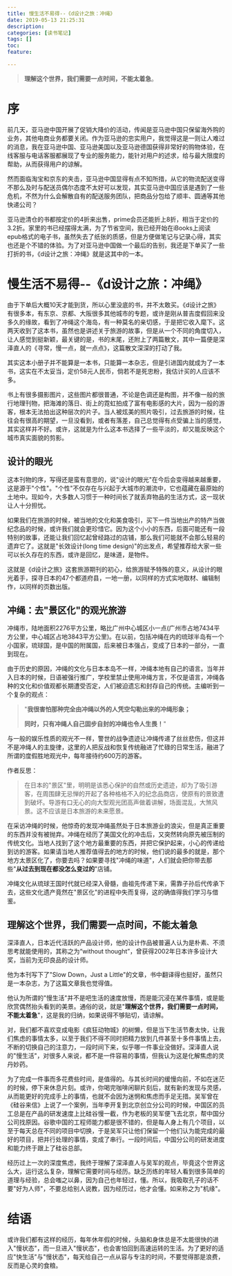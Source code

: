 ```yaml
---
title: 慢生活不易得--《d设计之旅：冲绳》
date: 2019-05-13 21:25:31
description: 
categories: [读书笔记]
tags: [] 
toc: 
feature: 

---
```


> **理解这个世界，我们需要一点时间，不能太着急**。

# 序

前几天，亚马逊中国开展了促销大降价的活动，传闻是亚马逊中国只保留海外购的业务，其他电商业务都要关闭。作为亚马逊的忠实用户，我觉得这是一则让人难过的消息，我在亚马逊中国、亚马逊美国以及亚马逊德国获得非常好的购物体验，在线客服与电话客服都展现了专业的服务能力，能针对用户的述求，给与最大限度的帮助，从而获得用户的谅解。



然而面临淘宝和京东的夹击，亚马逊中国显得有点不知所措，从它的物流配送变得不那么及时与配送员偶尔态度不太好可以发现，其实亚马逊中国应该是遇到了一些危机，不然为什么会解散自有的配送服务团队，把商品分包给了顺丰、圆通等其他快递公司？

<!-- more -->

亚马逊清仓的书都按定价的4折来出售，prime会员还能折上8折，相当于定价的3.2折。家里的书已经摆得太满，为了节省空间，我已经开始在iBooks上阅读epub格式的电子书，虽然失去了纸张的质感，但是方便做笔记与记录心得，其实也还是个不错的体验。为了对亚马逊中国做一个最后的告别，我还是下单买了一些打折的书，《d设计之旅：冲绳》就是这其中的一本。

# 慢生活不易得--《d设计之旅：冲绳》

由于下单后大概10天才能到货，所以心里没底的书，并不太敢买。《d设计之旅》有很多本，有东京、京都、大阪很多其他城市的专题，或许是刚从普吉度假回来没多久的缘故，看到了冲绳这个海岛，有一种莫名的亲切感，于是把它收入麾下。这两天收到了这本书，虽然也是讲述关于旅游的故事，但是从一个不同的角度切入，让人感觉到挺新颖，最关键的是，书的末尾，还附上了两篇散文，其中一篇便是深泽直人的《寻常，慢一点，就一点点》，这篇散文深深的打动了我。



其实这本小册子并不能算是一本书，只能算一本杂志，但是引进国内就成为了一本书，这实在不太妥当，定价58元人民币，倘若不是死忠粉，我估计买的人应该不多。



书上有很多摄影图片，这些图片都很普通，不论是色调还是构图，并不像一般的旅行地理刊物，把海滩的落日、街上的霓虹拍成了富有电影感的大片，因为一般的游客，根本无法拍出这种层次的片子。当人被炫美的照片吸引，过去旅游的时候，往往会有很高的期望，一旦没看到，或者有落差，自己总觉得有点受骗上当的感觉，其实这样并不好。或许，这就是为什么这本书选择了一些平淡的，却又能反映这个城市真实面貌的剪影。



## 设计的眼光

这本刊物的序，写得还是蛮有意思的，说"设计的眼光"在今后会变得越来越重要，这是源于"个性"。"个性"不仅存在与兴起于大城市的潮流中，它也蕴藏在最原始的土地中。现如今，大多数人习惯于一种时间长了就丢弃物品的生活方式，这一现状让人十分担忧。

如果我们在旅游的时候，被当地的文化和美食吸引，买下一件当地出产的特产当做纪念品的时候，或许我们就会更珍惜它。因为这个小小的东西，后面可能还有一段特别的故事，还能让我们回忆起曾经路过的店铺，那么我们可能就不会那么轻易的遗弃它了。这就是"长效设计(long time design)"的出发点，希望推荐给大家一些可以长久存在的东西，或许是回忆，是味道，是物件。

这就是《d设计之旅》这套旅游期刊的初心，给旅游赋予特殊的意义，从设计的眼光着手，探寻日本的47个都道府县，一地一册，以同样的方式实地取材、编辑制作，以同样的页数出版。

## 冲绳：去"景区化"的观光旅游

冲绳市，陆地面积2276平方公里，略比广州中心城区小一点(广州市占地7434平方公里，中心城区占地3843平方公里)。在以前，包括冲绳在内的琉球半岛有一个小国家，琉球国，是中国的附属国，后来被日本强占，变成了日本的一部分，一直到现在。

由于历史的原因，冲绳的文化与日本本岛不一样，冲绳本地有自己的语言。当年并入日本的时候，日语被强行推广，学校里禁止使用冲绳方言，不仅是语言，冲绳各种的文化和价值观都长期遭受否定，人们被迫遗忘和封存自己的传统。主编听到一个复杂的观点：

> "**我很害怕那种完全由冲绳以外的人凭空勾勒出来的冲绳形象；**
>
> **同时，只有冲绳人自己固步自封的冲绳也令人生畏！**"

与一般的娱乐性质的观光不一样，警世的战争遗迹让冲绳传递了丝丝悲伤，但这并不是冲绳人的主旋律，这里的人把反战和恢复传统融进了忙碌的日常生活，融进了所谓的度假胜地观光中，每年接待约600万的游客。

作者反思：

>  在日本的"景区"里，明明是该悉心保护的自然或历史遗迹，却为了吸引游客，在周围肆无忌惮的开起了各种格格不入的纪念品商店，使原有的景致遭到破坏。导游有口无心的向大型观光团高声做着讲解，场面混乱，大煞风景。这不应该是日本旅游的未来愿景。

在采访冲绳的时候，他惊奇的发现冲绳虽然处于日本旅游业的浪尖，但是真正重要的东西并没有被抛弃。冲绳在经历了美国文化的冲击后，又突然转向原先被压制的传统文化。当地人找到了这个地方最重要的东西，并把它保护起来，小心的传递给到访的游客。如果请当地人推荐值得去的地方的时候，他们说的最多的就是，那个地方太景区化了，你要去吗？如果要寻找"冲绳的味道"，人们就会把你带去那些"**从过去到现在都没怎么变过的**"店铺。

冲绳文化从琉球王国时代就已经深入骨髓，由祖先传递下来，需靠子孙后代传承下去，这些文化遗产竟然在"景区化"的进程中失而复得，这的确值得我们学习与借鉴。

## 理解这个世界，我们需要一点时间，不能太着急

深泽直人，日本近代活跃的产品设计师，他的设计作品被普遍人认为是朴素、不须思考就能使用的，其称之为“without thought”，曾获得2002年日本许多设计大奖，当前为无印良品的设计师。

他为本刊写下了"Slow Down，Just a Little"的文章，书中翻译得也挺好，虽然只是一本杂志，为了这篇文章我也觉得值。

他认为所谓的"慢生活"并不是吧生活的速度放慢，而是能沉浸在某件事情，或是能欣赏偶然抬头看到的美景。通俗的说，就是"**理解这个世界，我们需要一点时间，不能太着急**"，这是我的归纳，如果说得不够贴切，请谅解。

对，我们都不喜欢变成电影《疯狂动物城》的树懒，但是当下生活节奏太快，让我们焦虑的事情太多，以至于我们不得不同时把精力放到几件甚至十多件事情上去，不断的切换自己的注意力，一段时间下来，似乎哪一件事业没做好。深泽直人说的"慢生活"，对很多人来说，都不是一件容易的事情，但我认为这是化解焦虑的灵丹妙药。

为了完成一件事而多花费些时间，是值得的。与其长时间的缓慢向前，不如在迷茫的时候，停下来休息片刻。或许，你喝完咖啡闲聊片刻后，就有新的发现与灵感，从而能更好的完成手上的事情，也就不会因为迷惘和焦虑而手足无措。吴军曾在《硅谷来信》上说了一个案例，当年李开复到北京创立分公司的时候，中国区的员工总是在产品的研发速度上比硅谷慢一截，作为老板的吴军便飞去北京，帮中国分公司找原因。谷歌中国的工程师能力都是很不错的，但是每人身上有几个项目，以至于每天总在不同的项目中切换，于是吴军只让他们保留一个他们认为能完成的最好的项目，把并行处理的事情，变成了串行。一段时间后，中国分公司的研发进度和能力终于跟上了硅谷总部。

经历过上一次的深度焦虑，我终于理解了深泽直人与吴军的观点，毕竟这个世界这么大，运行这么复杂，理解它需要时间与经历。缺乏历练的年轻人看到很多简单的道理与经验，总会嗤之以鼻，因为自己也年轻过，懂。所以，我吸取孔子的话不要"好为人师"，不要总给别人说教，因为经历过，他才会懂。如来称之为"机缘"。

#  结语

或许我们都有这样的经历，每年休年假的时候，头脑和身体总是不太能很快的进入"慢状态"，而一旦进入"慢状态"，也会害怕回到高速运转的生活。为了更好的适应"快生活"与"慢状态"，每天给自己一点从容与专注的时间，不要觉得那是浪费，反而是心灵的食粮。